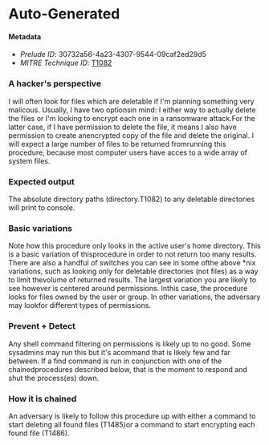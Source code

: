 
# Auto-Generated

#### Metadata

- *Prelude ID*: 30732a56-4a23-4307-9544-09caf2ed29d5
- *MITRE Technique ID*: [T1082](https://attack.mitre.org/techniques/T1082/)

### A hacker's perspective

I will often look for files which are deletable if I'm planning something very malicous. Usually, I have two optionsin mind: I either way to actually delete the files or I'm looking to encrypt each one in a ransomware attack.For the latter case, if I have permission to delete the file, it means I also have permission to create anencrypted copy of the file and delete the original. I will expect a large number of files to be returned fromrunning this procedure, because most computer users have acces to a wide array of system files.

### Expected output

The absolute directory paths (directory.T1082) to any deletable directories will print to console.

### Basic variations

Note how this procedure only looks in the active user's home directory. This is a basic variation of thisprocedure in order to not return too many results. There are also a handful of switches you can see in some ofthe above *nix variations, such as looking only for deletable directories (not files) as a way to limit thevolume of returned results. The largest variation you are likely to see however is centered around permissions. Inthis case, the procedure looks for files owned by the user or group. In other variations, the adversary may lookfor different types of permissions.

### Prevent + Detect

Any shell command filtering on permissions is likely up to no good. Some sysadmins may run this but it's acommand that is likely few and far between. If a find command is run in conjunction with one of the chainedprocedures described below, that is the moment to respond and shut the process(es) down.

### How it is chained

An adversary is likely to follow this procedure up with either a command to start deleting all found files (T1485)or a command to start encrypting each found file (T1486).

